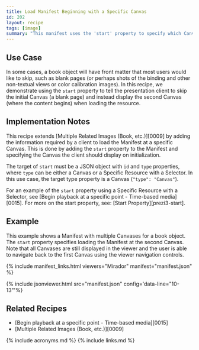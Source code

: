 ```yaml
---
title: Load Manifest Beginning with a Specific Canvas
id: 202
layout: recipe
tags: [image]
summary: "This manifest uses the 'start' property to specify which Canvas the client should display on initialization of the resource."
---
```


## Use Case

In some cases, a book object will have front matter that most users would like to skip, such as blank pages (or perhaps shots of the binding and other non-textual views or color calibration images). In this recipe, we demonstrate using the `start` property to tell the presentation client to skip the initial Canvas (a blank page) and instead display the second Canvas (where the content begins) when loading the resource.

## Implementation Notes

This recipe extends [Multiple Related Images (Book, etc.)][0009] by adding the information required by a client to load the Manifest at a specific Canvas. This is done by adding the `start` property to the Manifest and specifying the Canvas the client should display on initialization.

The target of `start` must be a JSON object with `id` and `type` properties, where `type` can be either a Canvas or a Specific Resource with a Selector. In this use case, the target type property is a Canvas (`"type": "Canvas"`).

For an example of the `start` property using a Specific Resource with a Selector, see [Begin playback at a specific point - Time-based media][0015]. For more on the start property, see: [Start Property][prezi3-start].

## Example

This example shows a Manifest with multiple Canvases for a book object. The `start` property specifies loading the Manifest at the second Canvas. Note that all Canvases are still displayed in the viewer and the user is able to navigate back to the first Canvas using the viewer navigation controls.

{% include manifest_links.html viewers="Mirador" manifest="manifest.json" %}

{% include jsonviewer.html src="manifest.json" config='data-line="10-13"'%}

## Related Recipes

* [Begin playback at a specific point - Time-based media][0015]
* [Multiple Related Images (Book, etc.)][0009]

{% include acronyms.md %}
{% include links.md %}
